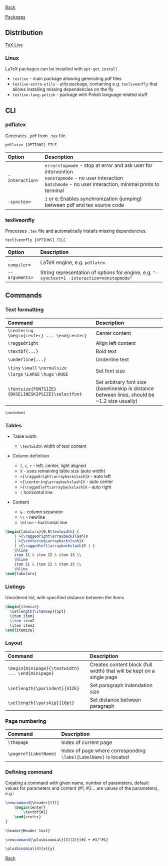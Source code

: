 [Back](../../README.md)

[Packages](./packages.md)

## Distribution

[TeX Live](https://www.tug.org/texlive/)

### Linux

LaTeX packages can be installed with `apt-get install`

- `texlive` - main package allowing generating pdf files
- `texlive-extra-utils` - utils package, containing e.g. `texliveonfly` that allows installing missing dependencies on
  the fly
- `texlive-lang-polish` - package with Polish language related stuff

## CLI

### pdflatex

Generates `.pdf` from `.tex` file.

`pdflatex [OPTIONS] FILE`

| Option          | Description                                                                                                                                                               |
|:----------------|:--------------------------------------------------------------------------------------------------------------------------------------------------------------------------|
| `-interaction=` | `errorstopmode` - stop at error and ask user for intervention <br> `nonstopmode` - no user interaction <br> `batchmode` - no user interaction, minimal prints to terminal |
| `-synctex=`     | `1` or `0`; Enables synchronization (jumping) between pdf and tex source code                                                                                             |

### texliveonfly

Processes `.tex` file and automatically installs missing dependencies.

`texliveonfly [OPTIONS] FILE`

| Option         | Description                                                                                |
|:---------------|:-------------------------------------------------------------------------------------------|
| `--compiler=`  | LaTeX engine, e.g. `pdflatex`                                                              |
| `--arguments=` | String representation of options for engine, e.g. `"-synctext=1 -interaction=nonstopmode"` |

## Commands

### Text formatting

| Command                                                               | Description                                                                                   |
|:----------------------------------------------------------------------|:----------------------------------------------------------------------------------------------|
| `\centering` <br> `\begin{center} ... \end{center}`                   | Center content                                                                                |
| `\raggedright`                                                        | Align left content                                                                            | 
| `\textbf{...}`                                                        | Bold text                                                                                     |
| `\underline{...}`                                                     | Underline text                                                                                |
| `\tiny` `\small` `\normalsize` <br> `\large` `\LARGE` `\huge` `\HUGE` | Set font size                                                                                 |
| `\fontsize{FONTSIZE}{BASELINESKIPSIZE}\selectfont`                    | Set arbitrary font size (baselineskip is distance between lines, should be ~1.2 size usually) |

`\noindent`

### Tables

- Table width
    - `\textwidth` width of text content

- Column definition
    - `l`, `c`, `r` - left, center, light aligned
    - `X` - uses remaining table size (auto width)
    - `>{\raggedright\arraybackslash}X` - auto left
    - `>{\centering\arraybackslash}X` - auto center
    - `>{\raggedleft\arraybackslash}X` - auto right
    - `|` horizontal line

- Content
    - `&` - column separator
    - `\\` - newline
    - `\hline` - horizontal line

```latex
\begin{tabularx}{0.8\textwidth} {
    | >{\raggedright\arraybackslash}X
    | >{\centering\arraybackslash}X
    | >{\raggedleft\arraybackslash}X | }
    \hline
    item 11 & item 12 & item 13 \\
    \hline
    item 21 & item 22 & item 23 \\
    \hline
\end{tabularx}
```

### Listings

Unordered list, with specified distance between the items

```latex
\begin{itemize}
  \setlength{\itemsep}{5pt}
  \item item1
  \item item2
  \item item3
\end{itemize}
```

### Layout

| Command                                           | Description                                                           |
|:--------------------------------------------------|:----------------------------------------------------------------------|
| `\begin{minipage}{\textwidth} ... \end{minipage}` | Creates content block (full width) that will be kept on a single page |
| `\setlength{\parindent}{SIZE}`                    | Set paragraph indendation size                                        |
| `\setlength{\parskip}{10pt}`                      | Set distance between paragraph                                        |

### Page numbering

| Command               | Description                                                      |
|:----------------------|:-----------------------------------------------------------------|
| `\thepage`            | Index of current page                                            |
| `\pageref{LabelName}` | Index of page where corresponding `\label{LabelName}` is located |

### Defining command

Creating a command with given name, number of parameters, default values for parameters and content (#1, #2... are
values of the parameters), e.g.:

```latex
\newcommand{\header}[1]{
    \begin{center}
        \textbf{#1}
    \end{center}
}

\header{Header text}
```

```latex
\newcommand{\plusbinomial}[3][2]{(#2 + #3)^#1}

\plusbinomial[4]{x}{y}
```

[Back](../../README.md)
